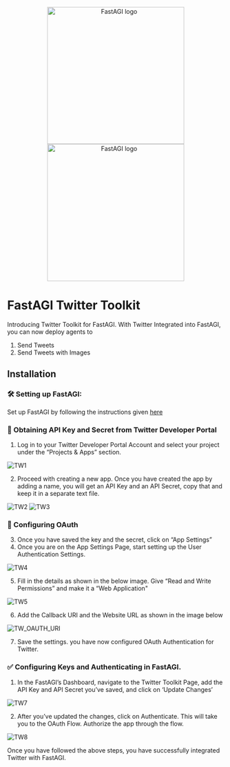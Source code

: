 <p align="center">
<a href="https://fastagi.com//#gh-light-mode-only">
<img src="https://fastagi.com/wp-content/uploads/2023/05/Logo-dark.svg" width="318px" alt="FastAGI logo" />
</a>
<a href="https://fastagi.com//#gh-dark-mode-only">
<img src="https://fastagi.com/wp-content/uploads/2023/05/Logo-light.svg" width="318px" alt="FastAGI logo" />
</a>
</p>

# FastAGI Twitter Toolkit

Introducing Twitter Toolkit for FastAGI. With Twitter Integrated into FastAGI, you can now deploy agents to

1. Send Tweets
2. Send Tweets with Images

## Installation

### 🛠️ Setting up FastAGI:

Set up FastAGI by following the instructions given [here](https://github.com/KhulnaSoft/FastAGI/blob/main/README.MD)

### 🔐 Obtaining API Key and Secret from Twitter Developer Portal

1. Log in to your Twitter Developer Portal Account and select your project under the “Projects & Apps” section.

![TW1](https://github.com/KhulnaSoft/FastAGI/assets/133874957/7ee7be42-2e20-4b44-beee-92b754031967)
  
2. Proceed with creating a new app. Once you have created the app by adding a name, you will get an API Key and an API Secret, copy that and keep it in a separate text file.

![TW2](https://github.com/KhulnaSoft/FastAGI/assets/133874957/4d0d91ec-d22c-4027-b472-d1bc1c692ac7)
![TW3](https://github.com/KhulnaSoft/FastAGI/assets/133874957/caf265e7-60ac-4a5e-be8b-4b2b9d0fdd15)


### 🚪 Configuring OAuth

3. Once you have saved the key and the secret, click on “App Settings”
4. Once you are on the App Settings Page, start setting up the User Authentication Settings. 

![TW4](https://github.com/KhulnaSoft/FastAGI/assets/133874957/5db07a1e-3104-4a83-8de8-2394d41268ca)

5. Fill in the details as shown in the below image. Give “Read and Write Permissions” and make it a “Web Application"
    
![TW5](https://github.com/KhulnaSoft/FastAGI/assets/133874957/08d322f3-b248-49e6-8e5c-85f8d84b9a5f)
    
6. Add the Callback URI and the Website URL as shown in the image below

![TW_OAUTH_URI](https://github.com/Phoenix2809/FastAGI/assets/133874957/66c555f5-0546-4961-acbd-acd393c52ecf)

7. Save the settings. you have now configured OAuth Authentication for Twitter.

 ### ✅ Configuring Keys and Authenticating in FastAGI.

1. In the FastAGI’s Dashboard, navigate to the Twitter Toolkit Page, add the API Key and API Secret you’ve saved, and click on ‘Update Changes’

![TW7](https://github.com/KhulnaSoft/FastAGI/assets/133874957/cab23842-e515-495a-b697-14587d832abc)

2. After you’ve updated the changes, click on Authenticate. This will take you to the OAuth Flow. Authorize the app through the flow. 

![TW8](https://github.com/KhulnaSoft/FastAGI/assets/133874957/62f877ac-dc1f-475d-9c5c-52040a197762)

Once you have followed the above steps, you have successfully integrated Twitter with FastAGI. 
